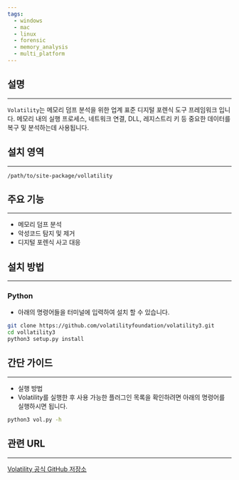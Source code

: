 ```yaml
---
tags:
  - windows
  - mac
  - linux
  - forensic
  - memory_analysis
  - multi_platform
---
```

## 설명
---
`Volatility`는 메모리 덤프 분석을 위한 업계 표준 디지털 포렌식 도구 프레임워크 입니다. 메모리 내의 실행 프로세스, 네트워크 연결, DLL, 레지스트리 키 등 중요한 데이터를 복구 및 분석하는데 사용됩니다.

## 설치 영역
---
`/path/to/site-package/vollatility`

## 주요 기능
---
- 메모리 덤프 분석
- 악성코드 탐지 및 제거
- 디지털 포렌식 사고 대응

## 설치 방법
---
### Python
- 아래의 명령어들을 터미널에 입력하여 설치 할 수 있습니다.
```sh
git clone https://github.com/volatilityfoundation/volatility3.git
cd vollatility3
python3 setup.py install
```

## 간단 가이드
---
- 실행 방법
- Volatility를 실행한 후 사용 가능한 플러그인 목록을 확인하려면 아래의 명령어를 실행하시면 됩니다.
```sh
python3 vol.py -h
```

## 관련 URL
---
[Volatility 공식 GitHub 저장소](https://github.com/volatilityfoundation/volatility3)
